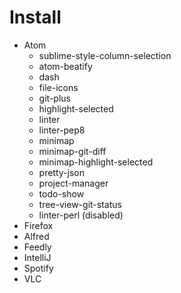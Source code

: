 # Install
- Atom
  - sublime-style-column-selection
  - atom-beatify
  - dash
  - file-icons
  - git-plus
  - highlight-selected
  - linter
  - linter-pep8
  - minimap
  - minimap-git-diff
  - minimap-highlight-selected
  - pretty-json
  - project-manager
  - todo-show
  - tree-view-git-status
  - linter-perl (disabled)
- Firefox
- Alfred
- Feedly
- IntelliJ
- Spotify
- VLC
